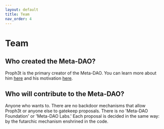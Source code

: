 ```yaml
---
layout: default
title: Team
nav_order: 4
---
```


# Team

## Who created the Meta-DAO?

Proph3t is the primary creator of the Meta-DAO. You can learn more about him
[here](https://metaproph3t.github.io/) and his motivation [here](https://metaproph3t.github.io/posts/why_do_the_thing).

## Who will contribute to the Meta-DAO?

Anyone who wants to. There are no backdoor mechanisms that allow Proph3t or anyone
else to gatekeep proposals. There is no 'Meta-DAO Foundation' or 'Meta-DAO Labs.'
Each proposal is decided in the same way: by the futarchic mechanism enshrined in
the code.

